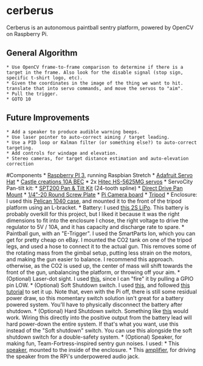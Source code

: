 # cerberus
 Cerberus is an autonomous paintball sentry platform, powered by OpenCV on Raspberry Pi.

## General Algorithm
    * Use OpenCV frame-to-frame comparison to determine if there is a target in the frame. Also look for the disable signal (stop sign, specific t-shirt logo, etc).
    * Given the coordinates in the image of the thing we want to hit. translate that into servo commands, and move the servos to "aim".
    * Pull the trigger.
    * GOTO 10

## Future Improvements
    * Add a speaker to produce audible warning beeps.
    * Use laser pointer to auto-correct aiming / target leading.
    * Use a PID loop or Kalman filter (or something else?) to auto-correct targeting.
    * Add controls for windage and elevation.
    * Stereo cameras, for target distance estimation and auto-elevation correction

#Components
    * [Raspberry PI 3](https://www.raspberrypi.org/products/raspberry-pi-3-model-b/), running Raspbian Stretch
    * [Adafruit Servo Hat](https://www.adafruit.com/product/2327)
    * [Castle creations 10A BEC](http://www.castlecreations.com/en/cc-bec-010-0004-00)
    * 2x [Hitec HS-5625MG servos](http://hitecrcd.com/products/servos/sport-servos/digital-sport-servos/hs-5625mg-high-speed-metal-gear-servo/product)
    * ServoCity Pan-tilt kit:
        * [SPT200 Pan & Tilt Kit](https://www.servocity.com/spt200) (24-tooth spline)
        * [Direct Drive Pan Mount](https://www.servocity.com/ddp-bm)
        * [1/4"-20 Round Screw Plate](https://www.servocity.com/0-250-20-round-screw-plate)
    * [Pi Camera board](https://www.adafruit.com/product/3099)
    * [Tripod](https://www.amazon.com/dp/B005KP473Q)
    * Enclosure: I used this [Pelican 1040 case](https://www.amazon.com/dp/B002E9GQEE), and mounted it to the front of the tripod platform using an L-bracket.
    * Battery: I used [this 2S LiPo](https://hobbyking.com/en_us/turnigy-nano-tech-ultimate-4600mah-2s2p-90c-hardcase-lipo-short-pack-roar-brca-approved.html). This battery is probably overkill for this project, but I liked it because it was the right dimensions to fit into the enclosure I chose, the right voltage to drive the regulator to 5V / 10A, and it has capacity and discharge rate to spare.
    * Paintball gun, with an "E-Trigger". I used the SmartParts Ion, which you can get for pretty cheap on eBay. I mounted the CO2 tank on one of the tripod legs, and used a hose to connect it to the actual gun. This removes some of the rotating mass from the gimbal setup, putting less strain on the motors, and making the gun easier to balance. I recommend this approach. otherwise, as the CO2 is used up, the center of mass will shift towards the front of the gun, unbalancing the platform, or throwing off your aim.
    * (Optional) Laser-dot sight. I used [this](https://www.amazon.com/dp/B01ITK4PEO), since I can "fire" it by pulling a GPIO pin LOW.
    * (Optional) Soft Shutdown switch. I used [this](https://www.amazon.com/dp/B011DRFRVA), and followed [this tutorial](http://www.barryhubbard.com/raspberry-pi/howto-raspberry-pi-raspbian-power-on-off-gpio-button/) to set it up. Note that, even with the Pi off, there is still some residual power draw, so this momentary switch solution isn't great for a battery powered system. You'll have to physically disconnect the battery after shutdown.
    * (Optional) Hard Shutdown switch. Something like [this](https://www.sparkfun.com/products/11138) would work. Wiring this directly into the positive output from the battery lead will hard power-down the entire system. If that's what you want, use this instead of the "Soft shutdown" switch. You can use this alongside the soft shutdown switch for a double-safety system.
    * (Optional) Speaker, for making fun, Team-Fortress-inspired sentry gun noises. I used:
        * This [speaker](https://www.adafruit.com/product/1674), mounted to the inside of the enclosure.
        * This [amplifier](https://www.adafruit.com/product/2130), for driving the speaker from the RPi's underpowered audio jack.
